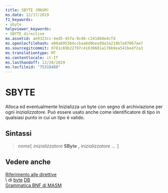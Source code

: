 ```yaml
---
title: SBYTE (MASM)
ms.date: 12/17/2019
f1_keywords:
- sbyte
helpviewer_keywords:
- SBYTE directive
ms.assetid: ae9323cc-4ed5-45fa-9cd6-c241868e4cfd
ms.openlocfilehash: e80a695364ccbaa6d0bea99a3a219b7a97067ae7
ms.sourcegitcommit: 0781c69b22797c41630601a176b9ea541be4f2a3
ms.translationtype: MT
ms.contentlocale: it-IT
ms.lasthandoff: 12/20/2019
ms.locfileid: "75318488"
---
```

# <a name="sbyte"></a>SBYTE

Alloca ed eventualmente Inizializza un byte con segno di archiviazione per ogni *inizializzatore*. Può essere usato anche come identificatore di tipo in qualsiasi punto in cui un tipo è valido.

## <a name="syntax"></a>Sintassi

> *nome*⟦ *inizializzatore* **SByte** __,__ *inizializzatore* ... ⟧

## <a name="see-also"></a>Vedere anche

[Riferimento alle direttive](directives-reference.md)\
\ di [byte](byte-masm.md)
[DB](db.md)\
[Grammatica BNF di MASM](masm-bnf-grammar.md)

